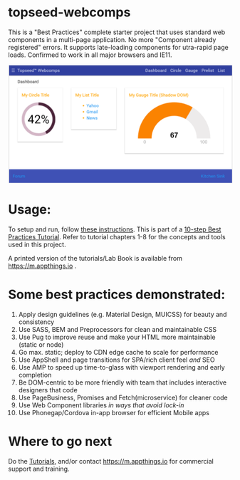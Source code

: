 # topseed-webcomps

This is a "Best Practices" complete starter project that uses standard web components in a multi-page application. No more "Component already registered" errors. It supports late-loading
components for utra-rapid page loads. Confirmed to work in all major browsers and IE11.

<img src='webcomps.png'/>

# Usage:

To setup and run, follow [these instructions](https://docs.topseed.io/tutorial/9-comps/). This is part of a [10-step Best Practices Tutorial](https://docs.topseed.io/tutorial/0-agenda/). Refer to tutorial chapters 1-8 for the concepts and tools used in this project.

A printed version of the tutorials/Lab Book is available from <https://m.appthings.io> .

# Some best practices demonstrated:
1. Apply design guidelines (e.g. Material Design, MUICSS) for beauty and consistency
2. Use SASS, BEM and Preprocessors for clean and maintainable CSS
3. Use Pug to improve reuse and make your HTML more maintainable (static or node)
4. Go max. static; deploy to CDN edge cache to scale for performance
5. Use AppShell and page transitions for SPA/rich client feel _and_ SEO
6. Use AMP to speed up time-to-glass with viewport rendering and early completion
7. Be DOM-centric to be more friendly with team that includes interactive designers that code
8. Use PageBusiness, Promises and Fetch(microservice) for cleaner code
9. Use Web Component libraries _in ways that avoid lock-in_
10. Use Phonegap/Cordova in-app browser for efficient Mobile apps

# Where to go next

Do the [Tutorials](https://docs.topseed.io/tutorial/0-agenda/), and/or contact <https://m.appthings.io> for commercial support and training.  









